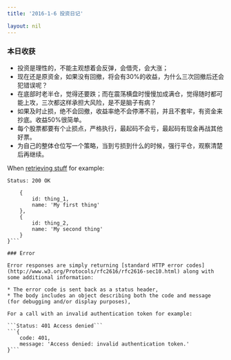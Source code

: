 ```yaml
---
title: '2016-1-6 投资日记'

layout: nil
---
```


### 本日收获

* 投资是理性的，不能主观想着会反弹，会借壳，会大涨；
* 现在还是原资金，如果没有回撤，将会有30%的收益，为什么三次回撤后还会犯错误呢？
* 在底部时老半仓，觉得还要跌；而在震荡横盘时慢慢加成满仓，觉得随时都可能上攻，三次都这样承担大风险，是不是脑子有病？
* 如果及时止损，绝不会回撤，收益率绝不会停滞不前，并且不套牢，有资金来抄底。收益50%很简单。
* 每个股票都要有个止损点，严格执行，最起码不会亏，最起码有现金再战其他好票。
* 为自己的整体仓位写一个策略，当到亏损到什么的时候，强行平仓，观察清楚后再继续。

When [retrieving stuff](#get-stuff) for example:

```Status: 200 OK```
```{
    {
        id: thing_1,
        name: 'My first thing'
    },
    {
        id: thing_2,
        name: 'My second thing'
    }
}```

### Error

Error responses are simply returning [standard HTTP error codes](http://www.w3.org/Protocols/rfc2616/rfc2616-sec10.html) along with some additional information:

* The error code is sent back as a status header,
* The body includes an object describing both the code and message (for debugging and/or display purposes),

For a call with an invalid authentication token for example:

```Status: 401 Access denied```
```{
    code: 401,
    message: 'Access denied: invalid authentication token.'
}```
